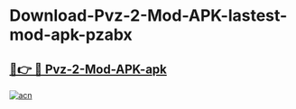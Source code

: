 # Download-Pvz-2-Mod-APK-lastest-mod-apk-pzabx

<h2><a href="https://apkcomod.com?title=Pvz-2-Mod-APK">🔗👉 🔴 Pvz-2-Mod-APK-apk </a></h2>

[![acn](https://github.com/user-attachments/assets/0f9c940e-d8b0-45ae-aac7-cd30a18b3e1c)](https://apkcomod.com?title=Pvz-2-Mod-APK)
